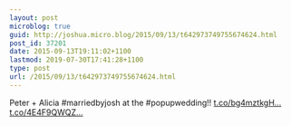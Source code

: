 ```yaml
---
layout: post
microblog: true
guid: http://joshua.micro.blog/2015/09/13/t642973749755674624.html
post_id: 37201
date: 2015-09-13T19:11:02+1100
lastmod: 2019-07-30T17:41:28+1100
type: post
url: /2015/09/13/t642973749755674624.html
---
```

Peter + Alicia #marriedbyjosh at the #popupwedding!! [t.co/bg4mztkgH...](http://t.co/bg4mztkgH4) [t.co/4E4F9QWQZ...](http://t.co/4E4F9QWQZd)
